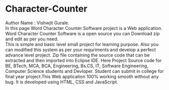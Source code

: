 # Character-Counter
Author Name : Vishwjit Gurale. <br>
In this page Word Character Counter Software project is a Web application. Word Character Counter Software is a open source you can Download zip and edit as per you need. <br>
This is simple and basic level small project for learning purpose. Also you can modified this system as per your requriments and develop a perfect advance level project. Zip file containing the source code that can be extracted and then imported into Eclipse IDE. Here Project Source code for BE, BTech, MCA, BCA, Engineering, Bs.CS, IT, Software Engineering, Computer Science students and Devloper. Student can submit in college for final year project.This Web application 100% working smooth without any bug. It is developed using HTML, CSS and JavaScript.
